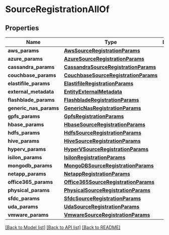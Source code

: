 # SourceRegistrationAllOf


## Properties
Name | Type | Description | Notes
------------ | ------------- | ------------- | -------------
**aws_params** | [**AwsSourceRegistrationParams**](AwsSourceRegistrationParams.md) |  | [optional] 
**azure_params** | [**AzureSourceRegistrationParams**](AzureSourceRegistrationParams.md) |  | [optional] 
**cassandra_params** | [**CassandraSourceRegistrationParams**](CassandraSourceRegistrationParams.md) |  | [optional] 
**couchbase_params** | [**CouchbaseSourceRegistrationParams**](CouchbaseSourceRegistrationParams.md) |  | [optional] 
**elastifile_params** | [**ElastifileRegistrationParams**](ElastifileRegistrationParams.md) |  | [optional] 
**external_metadata** | [**EntityExternalMetadata**](EntityExternalMetadata.md) |  | [optional] 
**flashblade_params** | [**FlashbladeRegistrationParams**](FlashbladeRegistrationParams.md) |  | [optional] 
**generic_nas_params** | [**GenericNasRegistrationParams**](GenericNasRegistrationParams.md) |  | [optional] 
**gpfs_params** | [**GpfsRegistrationParams**](GpfsRegistrationParams.md) |  | [optional] 
**hbase_params** | [**HbaseSourceRegistrationParams**](HbaseSourceRegistrationParams.md) |  | [optional] 
**hdfs_params** | [**HdfsSourceRegistrationParams**](HdfsSourceRegistrationParams.md) |  | [optional] 
**hive_params** | [**HiveSourceRegistrationParams**](HiveSourceRegistrationParams.md) |  | [optional] 
**hyperv_params** | [**HyperVSourceRegistrationParams**](HyperVSourceRegistrationParams.md) |  | [optional] 
**isilon_params** | [**IsilonRegistrationParams**](IsilonRegistrationParams.md) |  | [optional] 
**mongodb_params** | [**MongoDBSourceRegistrationParams**](MongoDBSourceRegistrationParams.md) |  | [optional] 
**netapp_params** | [**NetappRegistrationParams**](NetappRegistrationParams.md) |  | [optional] 
**office365_params** | [**Office365SourceRegistrationParams**](Office365SourceRegistrationParams.md) |  | [optional] 
**physical_params** | [**PhysicalSourceRegistrationParams**](PhysicalSourceRegistrationParams.md) |  | [optional] 
**sfdc_params** | [**SfdcSourceRegistrationParams**](SfdcSourceRegistrationParams.md) |  | [optional] 
**uda_params** | [**UdaSourceRegistrationParams**](UdaSourceRegistrationParams.md) |  | [optional] 
**vmware_params** | [**VmwareSourceRegistrationParams**](VmwareSourceRegistrationParams.md) |  | [optional] 

[[Back to Model list]](../README.md#documentation-for-models) [[Back to API list]](../README.md#documentation-for-api-endpoints) [[Back to README]](../README.md)


